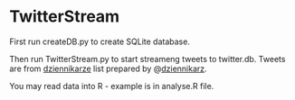 # TwitterStream

First run createDB.py to create SQLite database.

Then run TwitterStream.py to start streameng tweets to twitter.db. Tweets are from [dziennikarze](https://twitter.com/dziennikarz/lists/dziennikarze) list prepared by @[dziennikarz](http://twitter.com/dziennikarz).

You may read data into R - example is in analyse.R file.
